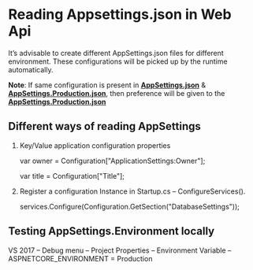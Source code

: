 # Reading Appsettings.json in Web Api
It’s advisable to create different AppSettings.json files for different environment. These configurations will be picked up by the runtime automatically.

**Note**: If same configuration is present in [**AppSettings.json**](https://github.com/nidhisht/AzureSamples/blob/c0a0e8d8098a728d39ba1f85be324b17d9099833/csharp_dotnetcore/05.read-appsettings-webapi/appsettings.json#L8) & [**AppSettings.Production.json**](https://github.com/nidhisht/AzureSamples/blob/d22bb5090a362aacec08c3af3f98fa15046c9f5b/csharp_dotnetcore/05.read-appsettings-webapi/appsettings.Production.json#L14), then preference will be given to the [**AppSettings.Production.json**](https://github.com/nidhisht/AzureSamples/blob/d22bb5090a362aacec08c3af3f98fa15046c9f5b/csharp_dotnetcore/05.read-appsettings-webapi/appsettings.Production.json#L14)

## Different ways of reading AppSettings

1. Key/Value application configuration properties

    var owner = Configuration["ApplicationSettings:Owner"];

    var title = Configuration["Title"];


2.	Register a configuration Instance in Startup.cs – ConfigureServices().

    services.Configure<DatabaseSettings>(Configuration.GetSection("DatabaseSettings"));


## Testing AppSettings.Environment locally

VS 2017 – Debug menu – Project Properties – Environment Variable – ASPNETCORE_ENVIRONMENT = Production
